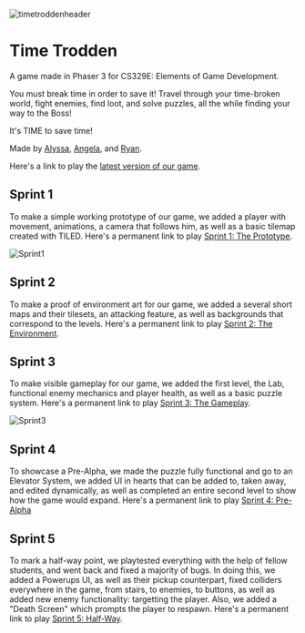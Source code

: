 ![timetroddenheader](https://user-images.githubusercontent.com/76540311/154869078-c8801989-498d-4911-b1b0-acfb6eee888b.png)

# Time Trodden

A game made in Phaser 3 for CS329E: Elements of Game Development.

You must break time in order to save it! Travel through your time-broken world, fight enemies, 
find loot, and solve puzzles, all the while finding your way to the Boss!

It's TIME to save time!

Made by [Alyssa](https://github.com/AlyssaBurtscher), [Angela](https://github.com/angelac817), and [Ryan](https://github.com/ryanhlewis).

Here's a link to play the [latest version of our game](https://ryanhlewis.itch.io/time-trodden).

## Sprint 1

To make a simple working prototype of our game, we added a player with movement, animations, a camera that follows him,
as well as a basic tilemap created with TILED. Here's a permanent link to play [Sprint 1: The Prototype](//v6p9d9t4.ssl.hwcdn.net/html/5297206/index.html).

![Sprint1](https://user-images.githubusercontent.com/76540311/154869546-bfcb0927-08bd-4100-a911-1d8ed11dab7c.gif)


## Sprint 2

To make a proof of environment art for our game, we added a several short maps and their tilesets, an attacking feature,
as well as backgrounds that correspond to the levels. Here's a permanent link to play [Sprint 2: The Environment](//).

## Sprint 3

To make visible gameplay for our game, we added the first level, the Lab, functional enemy mechanics and player health, 
as well as a basic puzzle system. Here's a permanent link to play [Sprint 3: The Gameplay](//v6p9d9t4.ssl.hwcdn.net/html/5387180/index.html).

![Sprint3](https://user-images.githubusercontent.com/76540311/159112012-51f09d84-202e-4960-9216-bf1850931cf6.gif)

## Sprint 4

To showcase a Pre-Alpha, we made the puzzle fully functional and go to an Elevator System, we added UI in hearts that can be added to, taken away, and edited dynamically, as well as completed an entire second level to show how the game would expand. Here's a permanent link to play [Sprint 4: Pre-Alpha](//v6p9d9t4.ssl.hwcdn.net/html/5461929/index.html)

## Sprint 5

To mark a half-way point, we playtested everything with the help of fellow students, and went back and fixed a majority of bugs. In doing this, we added a Powerups UI, as well as their pickup counterpart, fixed colliders everywhere in the game, from stairs, to enemies, to buttons, as well as added new enemy functionality: targetting the player. Also, we added a "Death Screen" which prompts the player to respawn. Here's a permanent link to play [Sprint 5: Half-Way](//v6p9d9t4.ssl.hwcdn.net/html/5495801/index.html).



